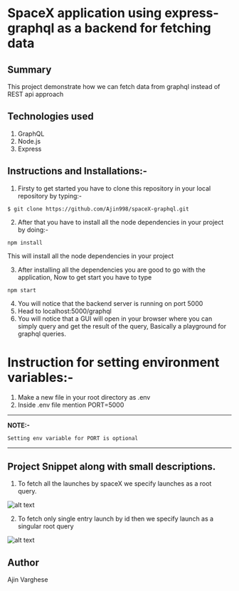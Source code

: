 # SpaceX application using express-graphql as a backend for fetching data

## Summary

This project demonstrate how we can fetch data from graphql instead of REST api approach

## Technologies used

1. GraphQL
2. Node.js
3. Express

## Instructions and Installations:-

1. Firsty to get started you have to clone this repository in your local repository by typing:-

```
$ git clone https://github.com/Ajin998/spaceX-graphql.git
```

2. After that you have to install all the node dependencies in your project by doing:-

```
npm install
```

This will install all the node dependencies in your project

3. After installing all the dependencies you are good to go with the application, Now to get start you have to type

```
npm start

```

4. You will notice that the backend server is running on port 5000
5. Head to localhost:5000/graphql
6. You will notice that a GUI will open in your browser where you can simply query and get the result of the query, Basically a playground for graphql queries.

# Instruction for setting environment variables:-

1. Make a new file in your root directory as .env
2. Inside .env file mention PORT=5000

---

**NOTE:-**

```
Setting env variable for PORT is optional
```

---

## Project Snippet along with small descriptions.

1. To fetch all the launches by spaceX we specify launches as a root query.

![alt text ](https://user-images.githubusercontent.com/73870819/105542072-c6c2f680-5d1e-11eb-9a71-ee4b9875bd5f.png)

2. To fetch only single entry launch by id then we specify launch as a singular root query

![alt text](https://user-images.githubusercontent.com/73870819/105542498-7009ec80-5d1f-11eb-9a89-1110560a5947.png)

## Author

Ajin Varghese
